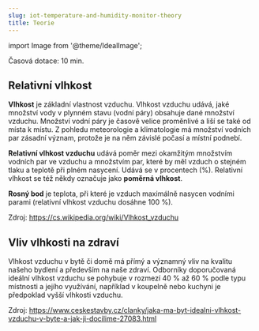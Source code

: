```yaml
---
slug: iot-temperature-and-humidity-monitor-theory
title: Teorie
---
```

import Image from '@theme/IdealImage';

Časová dotace: 10 min.

## Relativní vlhkost

**Vlhkost** je základní vlastnost vzduchu. Vlhkost vzduchu udává, jaké množství vody v plynném stavu (vodní páry) obsahuje dané množství vzduchu. Množství vodní páry je časově velice proměnlivé a liší se také od místa k místu. Z pohledu meteorologie a klimatologie má množství vodních par zásadní význam, protože je na něm závislé počasí a místní podnebí.

**Relativní vlhkost vzduchu** udává poměr mezi okamžitým množstvím vodních par ve vzduchu a množstvím par, které by měl vzduch o stejném tlaku a teplotě při plném nasycení. Udává se v procentech (%). Relativní vlhkost se též někdy označuje jako **poměrná vlhkost**.

**Rosný bod** je teplota, při které je vzduch maximálně nasycen vodními parami (relativní vlhkost vzduchu dosáhne 100 %).

Zdroj: https://cs.wikipedia.org/wiki/Vlhkost_vzduchu

## Vliv vlhkosti na zdraví

Vlhkost vzduchu v bytě či domě má přímý a významný vliv na kvalitu našeho bydlení a především na naše zdraví. Odborníky doporučovaná ideální vlhkost vzduchu se pohybuje v rozmezí 40 % až 60 % podle typu místnosti a jejího využívání, například v koupelně nebo kuchyni je předpoklad vyšší vlhkosti vzduchu. 

Zdroj: https://www.ceskestavby.cz/clanky/jaka-ma-byt-idealni-vlhkost-vzduchu-v-byte-a-jak-ji-docilime-27083.html

